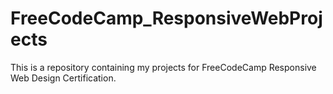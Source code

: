 # FreeCodeCamp_ResponsiveWebProjects
This is a repository containing my projects for FreeCodeCamp Responsive Web Design Certification. 
